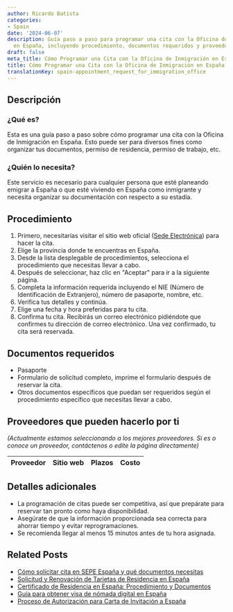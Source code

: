 ```yaml
---
author: Ricardo Batista
categories:
- Spain
date: '2024-06-07'
description: Guía paso a paso para programar una cita con la Oficina de Inmigración
  en España, incluyendo procedimiento, documentos requeridos y proveedores disponibles.
draft: false
meta_title: Cómo Programar una Cita con la Oficina de Inmigración en España
title: Cómo Programar una Cita con la Oficina de Inmigración en España
translationKey: spain-appointment_request_for_immigration_office
---
```



## Descripción
### ¿Qué es?
Esta es una guía paso a paso sobre cómo programar una cita con la Oficina de Inmigración en España. Esto puede ser para diversos fines como organizar tus documentos, permiso de residencia, permiso de trabajo, etc.

### ¿Quién lo necesita?
Este servicio es necesario para cualquier persona que esté planeando emigrar a España o que esté viviendo en España como inmigrante y necesita organizar su documentación con respecto a su estadía.

## Procedimiento
1. Primero, necesitarías visitar el sitio web oficial ([Sede Electrónica](https://sede.administracionespublicas.gob.es/icpplus/)) para hacer la cita.
2. Elige la provincia donde te encuentras en España.
3. Desde la lista desplegable de procedimientos, selecciona el procedimiento que necesitas llevar a cabo.
4. Después de seleccionar, haz clic en "Aceptar" para ir a la siguiente página.
5. Completa la información requerida incluyendo el NIE (Número de Identificación de Extranjero), número de pasaporte, nombre, etc.
6. Verifica tus detalles y continúa.
7. Elige una fecha y hora preferidas para tu cita.
8. Confirma tu cita. Recibirás un correo electrónico pidiéndote que confirmes tu dirección de correo electrónico. Una vez confirmado, tu cita será reservada.

## Documentos requeridos
- Pasaporte
- Formulario de solicitud completo, imprime el formulario después de reservar la cita.
- Otros documentos específicos que puedan ser requeridos según el procedimiento específico que necesitas llevar a cabo.

## Proveedores que pueden hacerlo por ti
_(Actualmente estamos seleccionando a los mejores proveedores. Si es o conoce un proveedor, contáctenos o edite la página directamente)_

| Proveedor | Sitio web | Plazos | Costo |
| --------------- | --------------- | :-------------: | :-------------: |

## Detalles adicionales
- La programación de citas puede ser competitiva, así que prepárate para reservar tan pronto como haya disponibilidad.
- Asegúrate de que la información proporcionada sea correcta para ahorrar tiempo y evitar reprogramaciones.
- Se recomienda llegar al menos 15 minutos antes de tu hora asignada.

## Related Posts

- [Cómo solicitar cita en SEPE España y qué documentos necesitas](https://tramitit.com/spanish/guides/spain/solicitud_de_cita_previa_para_el_sepe/)
- [Solicitud y Renovación de Tarjetas de Residencia en España](https://tramitit.com/spanish/guides/spain/tarjeta_inicial_o_renovación_residencia_o_residencia_y_trabajo/)
- [Certificado de Residencia en España: Procedimiento y Documentos](https://tramitit.com/spanish/guides/spain/certificado_de_empadronamiento/)
- [Guía para obtener visa de nómada digital en España](https://tramitit.com/spanish/guides/spain/solicitud_de_inmigracion/)
- [Proceso de Autorización para Carta de Invitación a España](https://tramitit.com/spanish/guides/spain/autorización_expedición_carta_de_invitación/)